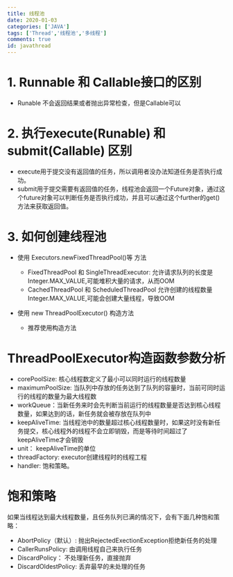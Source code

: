 ```yaml
---
title: 线程池
date: 2020-01-03
categories: ['JAVA']
tags: ['Thread','线程池','多线程']
comments: true
id: javathread
---
```

# 1. Runnable 和 Callable接口的区别

* Runable 不会返回结果或者抛出异常检查，但是Callable可以

# 2. 执行execute(Runable) 和  submit(Callable) 区别

* execute用于提交没有返回值的任务，所以调用者没办法知道任务是否执行成功。
* submit用于提交需要有返回值的任务，线程池会返回一个Future对象，通过这个future对象可以判断任务是否执行成功，并且可以通过这个further的get()方法来获取返回值。

# 3. 如何创建线程池

* 使用 Executors.newFixedThreadPool()等 方法

  * FixedThreadPool 和 SingleThreadExecutor: 允许请求队列的长度是Integer.MAX_VALUE,可能堆积大量的请求，从而OOM
  * CachedThreadPool 和 ScheduledThreadPool 允许创建的线程数量Integer.MAX_VALUE,可能会创建大量线程，导致OOM



* 使用 new ThreadPoolExecutor() 构造方法
  * 推荐使用构造方法


# ThreadPoolExecutor构造函数参数分析

* corePoolSize: 核心线程数定义了最小可以同时运行的线程数量
* maximumPoolSize: 当队列中存放的任务达到了队列的容量时，当前可同时运行的线程的数量为最大线程数
* workQueue：当新任务来时会先判断当前运行的线程数量是否达到核心线程数量，如果达到的话，新任务就会被存放在队列中
* keepAliveTime: 当线程池中的数量超过核心线程数量时，如果这时没有新任务提交，核心线程外的线程不会立即销毁，而是等待时间超过了keepAliveTime才会销毁
* unit： keepAliveTime的单位
* threadFactory: executor创建线程时的线程工程
* handler: 饱和策略。

# 饱和策略

如果当线程达到最大线程数量，且任务队列已满的情况下，会有下面几种饱和策略：

* AbortPolicy（默认）: 抛出RejectedExectionException拒绝新任务的处理
* CallerRunsPolicy: 由调用线程自己来执行任务
* DiscardPolicy： 不处理新任务，直接抛弃
* DiscardOldestPolicy: 丢弃最早的未处理的任务
